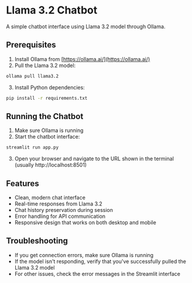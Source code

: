 # Llama 3.2 Chatbot

A simple chatbot interface using Llama 3.2 model through Ollama.

## Prerequisites

1. Install Ollama from [https://ollama.ai/](https://ollama.ai/)
2. Pull the Llama 3.2 model:
```bash
ollama pull llama3.2
```
3. Install Python dependencies:
```bash
pip install -r requirements.txt
```

## Running the Chatbot

1. Make sure Ollama is running
2. Start the chatbot interface:
```bash
streamlit run app.py
```
3. Open your browser and navigate to the URL shown in the terminal (usually http://localhost:8501)

## Features

- Clean, modern chat interface
- Real-time responses from Llama 3.2
- Chat history preservation during session
- Error handling for API communication
- Responsive design that works on both desktop and mobile

## Troubleshooting

- If you get connection errors, make sure Ollama is running
- If the model isn't responding, verify that you've successfully pulled the Llama 3.2 model
- For other issues, check the error messages in the Streamlit interface
